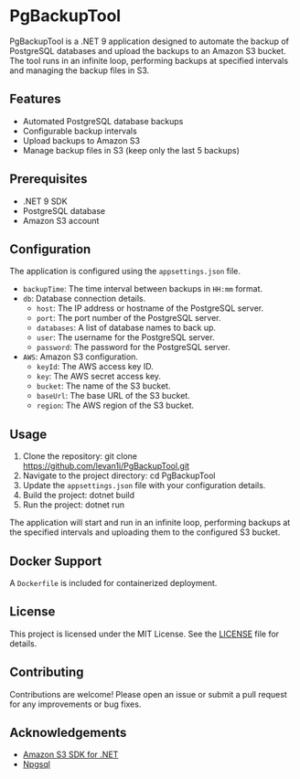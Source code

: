 # PgBackupTool

PgBackupTool is a .NET 9 application designed to automate the backup of PostgreSQL databases and upload the backups to an Amazon S3 bucket. The tool runs in an infinite loop, performing backups at specified intervals and managing the backup files in S3.

## Features

- Automated PostgreSQL database backups
- Configurable backup intervals
- Upload backups to Amazon S3
- Manage backup files in S3 (keep only the last 5 backups)

## Prerequisites

- .NET 9 SDK
- PostgreSQL database
- Amazon S3 account

## Configuration

The application is configured using the `appsettings.json` file.
- `backupTime`: The time interval between backups in `HH:mm` format.
- `db`: Database connection details.
  - `host`: The IP address or hostname of the PostgreSQL server.
  - `port`: The port number of the PostgreSQL server.
  - `databases`: A list of database names to back up.
  - `user`: The username for the PostgreSQL server.
  - `password`: The password for the PostgreSQL server.
- `AWS`: Amazon S3 configuration.
  - `keyId`: The AWS access key ID.
  - `key`: The AWS secret access key.
  - `bucket`: The name of the S3 bucket.
  - `baseUrl`: The base URL of the S3 bucket.
  - `region`: The AWS region of the S3 bucket.

## Usage

1. Clone the repository:
git clone https://github.com/levan1i/PgBackupTool.git
2. Navigate to the project directory: cd PgBackupTool  
3. Update the `appsettings.json` file with your configuration details.
4. Build the project: dotnet build
5. Run the project: dotnet run

The application will start and run in an infinite loop, performing backups at the specified intervals and uploading them to the configured S3 bucket.

## Docker Support

A `Dockerfile` is included for containerized deployment.


## License

This project is licensed under the MIT License. See the [LICENSE](LICENSE) file for details.

## Contributing

Contributions are welcome! Please open an issue or submit a pull request for any improvements or bug fixes.

## Acknowledgements

- [Amazon S3 SDK for .NET](https://aws.amazon.com/sdk-for-net/)
- [Npgsql](https://www.npgsql.org/)

